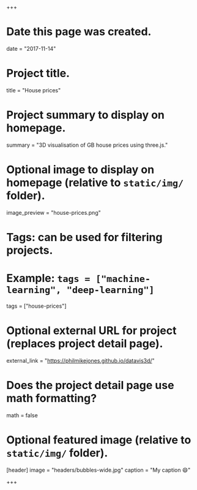 +++
# Date this page was created.
date = "2017-11-14"

# Project title.
title = "House prices"

# Project summary to display on homepage.
summary = "3D visualisation of GB house prices using three.js."

# Optional image to display on homepage (relative to `static/img/` folder).
image_preview = "house-prices.png"

# Tags: can be used for filtering projects.
# Example: `tags = ["machine-learning", "deep-learning"]`
tags = ["house-prices"]

# Optional external URL for project (replaces project detail page).
external_link = "https://philmikejones.github.io/datavis3d/"

# Does the project detail page use math formatting?
math = false

# Optional featured image (relative to `static/img/` folder).
[header]
image = "headers/bubbles-wide.jpg"
caption = "My caption :smile:"

+++

